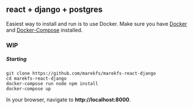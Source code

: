 ## react + django + postgres

Easiest way to install and run is to use Docker. Make sure you have [Docker](https://hub.docker.com/) and [Docker-Compose](https://docs.docker.com/compose/install/) installed.

### WIP

##### Starting

`git clone https://github.com/marekfs/marekfs-react-django`  
`cd marekfs-react-django`  
`docker-compose run node npm install`  
`docker-compose up`

In your browser, navigate to **http://localhost:8000**.
